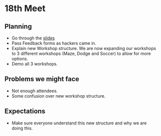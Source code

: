 # 18th Meet

## Planning

- Go through the
[slides](https://github.com/SMHS-Programming/club/blob/d2a9298794762f939a9678385dfecdd2d4dda6e6/meetings/2016_01_25_Meeting_XVIII.pdf)
- Pass Feedback forms as hackers came in.
- Explain new Workshop structure. We are now expanding our workshops to 3
  different workshops (Maze, Dodge and Soccer) to allow for more options.
- Demo all 3 workshops.

## Problems we might face

- Not enough attendees.
- Some confusion over new workshop structure.

## Expectations

- Make sure everyone understand this new structure and why we are doing this.
